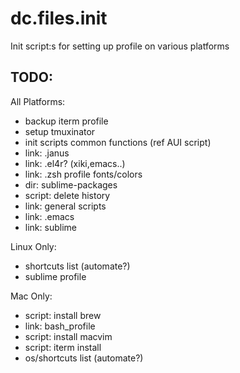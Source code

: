 dc.files.init
=============

Init script:s for setting up profile on various platforms

## TODO:
All Platforms:
-   backup iterm profile
-   setup tmuxinator
-   init scripts common functions (ref AUI script)
-   link: .janus
-   link: .el4r? (xiki,emacs..)
-   link: .zsh profile fonts/colors
-   dir: sublime-packages
-   script: delete history
-   link: general scripts
-   link: .emacs
-   link: sublime

Linux Only:
-   shortcuts list (automate?)
-   sublime profile

Mac Only:
-   script: install brew
-   link: bash_profile
-   script: install macvim
-   script: iterm install
-   os/shortcuts list (automate?)







